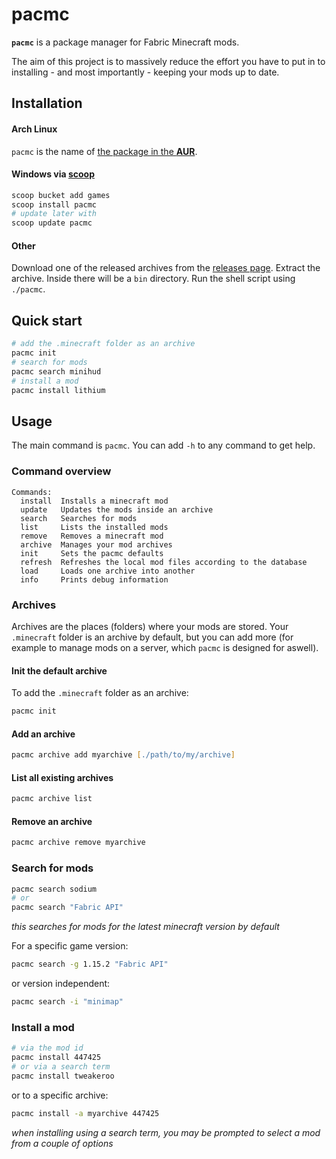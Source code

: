 # pacmc

**`pacmc`** is a package manager for Fabric Minecraft mods.

The aim of this project is to massively reduce the effort you have to put in to installing - and most importantly -
keeping your mods up to date.

## Installation

#### Arch Linux

`pacmc` is the name of [the package in the **AUR**](https://aur.archlinux.org/packages/pacmc/).

#### Windows via [scoop](https://scoop.sh)

```sh
scoop bucket add games
scoop install pacmc
# update later with
scoop update pacmc
```

#### Other

Download one of the released archives from the [releases page](https://github.com/bluefireoly/pacmc/releases).
Extract the archive. Inside there will be a `bin` directory.
Run the shell script using `./pacmc`.

## Quick start

```bash
# add the .minecraft folder as an archive
pacmc init
# search for mods
pacmc search minihud
# install a mod
pacmc install lithium
```

## Usage

The main command is `pacmc`. You can add `-h` to any command to get help.

### Command overview

```
Commands:
  install  Installs a minecraft mod
  update   Updates the mods inside an archive
  search   Searches for mods
  list     Lists the installed mods
  remove   Removes a minecraft mod
  archive  Manages your mod archives
  init     Sets the pacmc defaults
  refresh  Refreshes the local mod files according to the database
  load     Loads one archive into another
  info     Prints debug information
```

### Archives

Archives are the places (folders) where your mods are stored. Your `.minecraft` folder is an archive by default, but you
can add more (for example to manage mods on a server, which `pacmc` is designed for aswell).

#### Init the default archive

To add the `.minecraft` folder as an archive:
```zsh
pacmc init
```

#### Add an archive

```zsh
pacmc archive add myarchive [./path/to/my/archive]
```

#### List all existing archives

```zsh
pacmc archive list
```

#### Remove an archive

```zsh
pacmc archive remove myarchive
```

### Search for mods

```zsh
pacmc search sodium
# or
pacmc search "Fabric API"
```

_this searches for mods for the latest minecraft version by default_

For a specific game version:

```zsh
pacmc search -g 1.15.2 "Fabric API"
```

or version independent:

```zsh
pacmc search -i "minimap"
```

### Install a mod

```zsh
# via the mod id
pacmc install 447425
# or via a search term
pacmc install tweakeroo
```

or to a specific archive:

```zsh
pacmc install -a myarchive 447425
```

_when installing using a search term, you may be prompted to select a mod from a couple of options_
